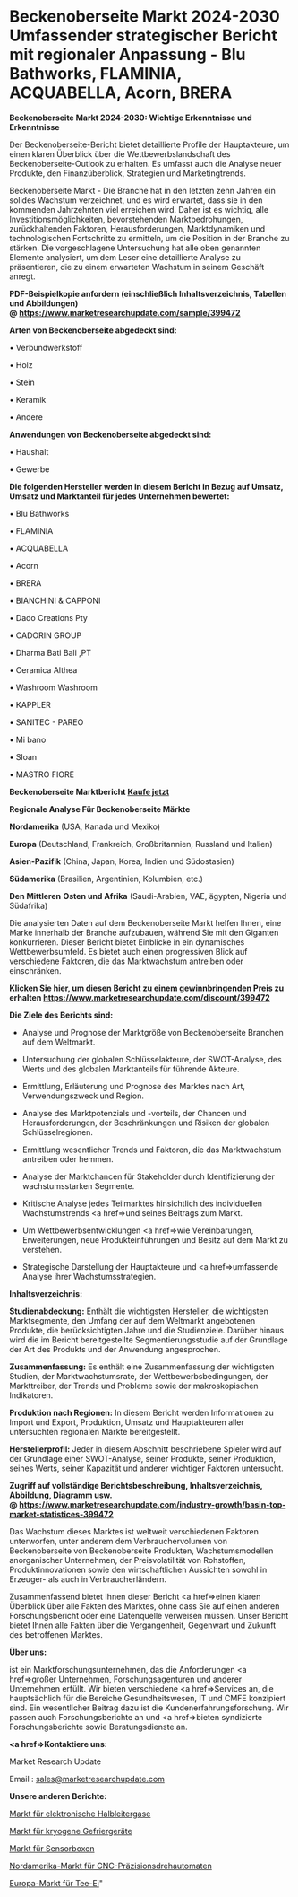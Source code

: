 # Beckenoberseite Markt 2024-2030 Umfassender strategischer Bericht mit regionaler Anpassung - Blu Bathworks, FLAMINIA, ACQUABELLA, Acorn, BRERA

<strong>Beckenoberseite Markt 2024-2030: Wichtige Erkenntnisse und Erkenntnisse</strong>

Der Beckenoberseite-Bericht bietet detaillierte Profile der Hauptakteure, um einen klaren Überblick über die Wettbewerbslandschaft des Beckenoberseite-Outlook zu erhalten. Es umfasst auch die Analyse neuer Produkte, den Finanzüberblick, Strategien und Marketingtrends.

Beckenoberseite Markt - Die Branche hat in den letzten zehn Jahren ein solides Wachstum verzeichnet, und es wird erwartet, dass sie in den kommenden Jahrzehnten viel erreichen wird. Daher ist es wichtig, alle Investitionsmöglichkeiten, bevorstehenden Marktbedrohungen, zurückhaltenden Faktoren, Herausforderungen, Marktdynamiken und technologischen Fortschritte zu ermitteln, um die Position in der Branche zu stärken. Die vorgeschlagene Untersuchung hat alle oben genannten Elemente analysiert, um dem Leser eine detaillierte Analyse zu präsentieren, die zu einem erwarteten Wachstum in seinem Geschäft anregt.

<strong><b>PDF-Beispielkopie anfordern (einschließlich Inhaltsverzeichnis, Tabellen und Abbildungen) @ </b></strong><strong><a href=https://www.marketresearchupdate.com/sample/399472><strong>https://www.marketresearchupdate.com/sample/399472</u></a></strong></strong>

<strong>Arten von Beckenoberseite abgedeckt sind:</strong>

• Verbundwerkstoff

• Holz

• Stein

• Keramik

• Andere

<strong>Anwendungen von Beckenoberseite abgedeckt sind:</strong>

• Haushalt

• Gewerbe

<strong>Die folgenden Hersteller werden in diesem Bericht in Bezug auf Umsatz, Umsatz und Marktanteil für jedes Unternehmen bewertet:</strong>

• Blu Bathworks

• FLAMINIA

• ACQUABELLA

• Acorn

• BRERA

• BIANCHINI & CAPPONI

• Dado Creations Pty

• CADORIN GROUP

• Dharma Bati Bali ,PT

• Ceramica Althea

• Washroom Washroom

• KAPPLER

• SANITEC - PAREO

• Mi bano

• Sloan

• MASTRO FIORE

<strong>Beckenoberseite Marktbericht <a href=https://www.marketresearchupdate.com/buynow/399472>Kaufe jetzt</a></strong>

<strong>Regionale Analyse Für Beckenoberseite Märkte</strong>

<strong>Nordamerika</strong> (USA, Kanada und Mexiko)

<strong>Europa</strong> (Deutschland, Frankreich, Großbritannien, Russland und Italien)

<strong>Asien-Pazifik</strong> (China, Japan, Korea, Indien und Südostasien)

<strong>Südamerika</strong> (Brasilien, Argentinien, Kolumbien, etc.)

<strong>Den Mittleren</strong> <strong>Osten und Afrika</strong> (Saudi-Arabien, VAE, ägypten, Nigeria und Südafrika)

Die analysierten Daten auf dem Beckenoberseite Markt helfen Ihnen, eine Marke innerhalb der Branche aufzubauen, während Sie mit den Giganten konkurrieren. Dieser Bericht bietet Einblicke in ein dynamisches Wettbewerbsumfeld. Es bietet auch einen progressiven Blick auf verschiedene Faktoren, die das Marktwachstum antreiben oder einschränken.

<strong>Klicken Sie hier, um diesen Bericht zu einem gewinnbringenden Preis zu erhalten
</strong><strong><a href=https://www.marketresearchupdate.com/discount/399472>https://www.marketresearchupdate.com/discount/399472</b></u></strong></a>

<strong>Die Ziele des Berichts sind:</strong>

- Analyse und Prognose der Marktgröße von Beckenoberseite Branchen auf dem Weltmarkt.

- Untersuchung der globalen Schlüsselakteure, der SWOT-Analyse, des Werts und des globalen Marktanteils für führende Akteure.

- Ermittlung, Erläuterung und Prognose des Marktes nach Art, Verwendungszweck und Region.

- Analyse des Marktpotenzials und -vorteils, der Chancen und Herausforderungen, der Beschränkungen und Risiken der globalen Schlüsselregionen.

- Ermittlung wesentlicher Trends und Faktoren, die das Marktwachstum antreiben oder hemmen.

- Analyse der Marktchancen für Stakeholder durch Identifizierung der wachstumsstarken Segmente.

- Kritische Analyse jedes Teilmarktes hinsichtlich des individuellen Wachstumstrends <a href=>und</a> seines Beitrags zum Markt.

- Um Wettbewerbsentwicklungen <a href=>wie</a> Vereinbarungen, Erweiterungen, neue Produkteinführungen und Besitz auf dem Markt zu verstehen.

- Strategische Darstellung der Hauptakteure und <a href=>umfas</a>sende Analyse ihrer Wachstumsstrategien.

<strong>Inhaltsverzeichnis:</strong>

<strong>Studienabdeckung:</strong> Enthält die wichtigsten Hersteller, die wichtigsten Marktsegmente, den Umfang der auf dem Weltmarkt angebotenen Produkte, die berücksichtigten Jahre und die Studienziele. Darüber hinaus wird die im Bericht bereitgestellte Segmentierungsstudie auf der Grundlage der Art des Produkts und der Anwendung angesprochen.

<strong>Zusammenfassung:</strong> Es enthält eine Zusammenfassung der wichtigsten Studien, der Marktwachstumsrate, der Wettbewerbsbedingungen, der Markttreiber, der Trends und Probleme sowie der makroskopischen Indikatoren.

<strong>Produktion nach Regionen:</strong> In diesem Bericht werden Informationen zu Import und Export, Produktion, Umsatz und Hauptakteuren aller untersuchten regionalen Märkte bereitgestellt.

<strong>Herstellerprofil:</strong> Jeder in diesem Abschnitt beschriebene Spieler wird auf der Grundlage einer SWOT-Analyse, seiner Produkte, seiner Produktion, seines Werts, seiner Kapazität und anderer wichtiger Faktoren untersucht.

<strong><b>Zugriff auf vollständige Berichtsbeschreibung, Inhaltsverzeichnis, Abbildung, Diagramm usw. @ </b></strong><strong><a href=https://www.marketresearchupdate.com/industry-growth/basin-top-market-statistices-399472>https://www.marketresearchupdate.com/industry-growth/basin-top-market-statistices-399472</a></strong>

Das Wachstum dieses Marktes ist weltweit verschiedenen Faktoren unterworfen, unter anderem dem Verbrauchervolumen von Beckenoberseite von Beckenoberseite Produkten, Wachstumsmodellen anorganischer Unternehmen, der Preisvolatilität von Rohstoffen, Produktinnovationen sowie den wirtschaftlichen Aussichten sowohl in Erzeuger- als auch in Verbraucherländern.

Zusammenfassend bietet Ihnen dieser Bericht <a href=>einen</a> klaren Überblick über alle Fakten des Marktes, ohne dass Sie auf einen anderen Forschungsbericht oder eine Datenquelle verweisen müssen. Unser Bericht bietet Ihnen alle Fakten über die Vergangenheit, Gegenwart und Zukunft des betroffenen Marktes.

<strong>Über uns:</strong>

 ist ein Marktforschungsunternehmen, das die Anforderungen <a href=>großer</a> Unternehmen, Forschungsagenturen und anderer Unternehmen erfüllt. Wir bieten verschiedene <a href=>Services</a> an, die hauptsächlich für die Bereiche Gesundheitswesen, IT und CMFE konzipiert sind. Ein wesentlicher Beitrag dazu ist die Kundenerfahrungsforschung. Wir passen auch Forschungsberichte an und <a href=>bieten</a> syndizierte Forschungsberichte sowie Beratungsdienste an.

<strong><a href=>Kontaktiere uns:</a></strong>

Market Research Update

Email : sales@marketresearchupdate.com

<strong>Unsere anderen Berichte:</strong>

<a href=https://www.linkedin.com/pulse/electronic-semiconductor-gases-market-latest>Markt für elektronische Halbleitergase</a>

<a href=https://www.linkedin.com/pulse/cryogenic-freezers-market-future-scope>Markt für kryogene Gefriergeräte</a>

<a href=https://www.linkedin.com/pulse/sensor-boxes-market-size-emerging-trends-consumption>Markt für Sensorboxen</a>

<a href=https://www.linkedin.com/pulse/north-america-cnc-precision-automatic-lathes-market-size>Nordamerika-Markt für CNC-Präzisionsdrehautomaten</a>

<a href=https://www.linkedin.com/pulse/europe-tea-infusers-market-2023-2030-explained>Europa-Markt für Tee-Ei</a>"
